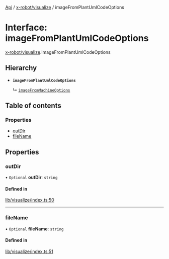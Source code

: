 [Api](../README.md) / [x-robot/visualize](../modules/x_robot_visualize.md) / imageFromPlantUmlCodeOptions

# Interface: imageFromPlantUmlCodeOptions

[x-robot/visualize](../modules/x_robot_visualize.md).imageFromPlantUmlCodeOptions

## Hierarchy

- **`imageFromPlantUmlCodeOptions`**

  ↳ [`imageFromMachineOptions`](x_robot_visualize.imageFromMachineOptions.md)

## Table of contents

### Properties

- [outDir](x_robot_visualize.imageFromPlantUmlCodeOptions.md#outdir)
- [fileName](x_robot_visualize.imageFromPlantUmlCodeOptions.md#filename)

## Properties

### outDir

• `Optional` **outDir**: `string`

#### Defined in

[lib/visualize/index.ts:50](https://github.com/Masquerade-Circus/x-robot/blob/5edbfcd/lib/visualize/index.ts#L50)

___

### fileName

• `Optional` **fileName**: `string`

#### Defined in

[lib/visualize/index.ts:51](https://github.com/Masquerade-Circus/x-robot/blob/5edbfcd/lib/visualize/index.ts#L51)
